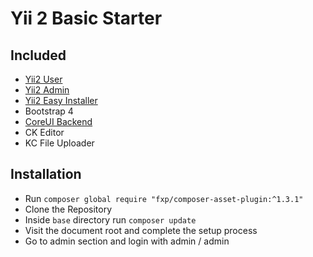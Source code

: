 # Yii 2 Basic Starter

## Included

 - [Yii2 User](https://github.com/dektrium/yii2-user)
 - [Yii2 Admin](https://github.com/mdmsoft/yii2-admin)
 - [Yii2 Easy Installer](https://github.com/awsafanam/yii2-easy-installer)
 - Bootstrap 4
 - [CoreUI Backend](https://github.com/romankarkachev/yii2-coreui-admin)
 - CK Editor
 - KC File Uploader
 
## Installation
 - Run `composer global require "fxp/composer-asset-plugin:^1.3.1"`
 - Clone the Repository
 - Inside `base` directory run `composer update`
 - Visit the document root and complete the setup process
 - Go to admin section and login with admin / admin
